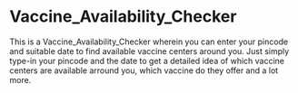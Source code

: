 # Vaccine_Availability_Checker
This is a Vaccine_Availability_Checker wherein you can enter your pincode and suitable date to find available vaccine centers around you. 
Just simply type-in your pincode and the date to get a detailed idea of which vaccine centers are available arround you, which vaccine do they offer and a lot more. 
